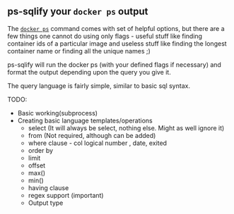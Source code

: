 ## ps-sqlify your `docker ps` output

The [`docker ps`](https://docs.docker.com/reference/commandline/ps/) command comes with set of helpful options, but there are a few things one cannot do using only flags - useful stuff like finding container ids of a particular image and useless stuff like finding the longest container name or finding all the unique names ;)

ps-sqlify will run the docker ps (with your defined flags if necessary) and format the output depending upon the query you give it.

The query language is fairly simple, similar to basic sql syntax.

TODO:
* Basic working(subprocess)
* Creating basic language templates/operations
  * select (It will always be select, nothing else. Might as well ignore it)
  * from <table> (Not required, although can be added)
  * where clause - col logical number , date, exited
  * order by
  * limit
  * offset
  * max()
  * min()
  * having clause
  * regex support (important)
* Output type
